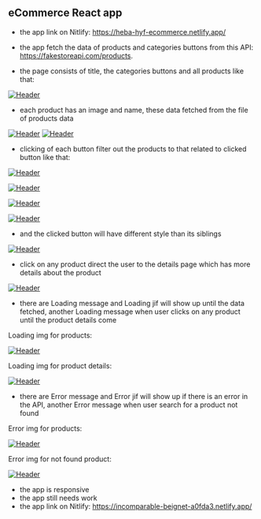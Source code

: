 ## eCommerce React app

- the app link on Nitlify:
https://heba-hyf-ecommerce.netlify.app/

- the app fetch the data of products and categories buttons from this API: https://fakestoreapi.com/products.

- the page consists of title, the categories buttons and all products like that:

[![Header](https://res.cloudinary.com/hapiii/image/upload/v1668539497/HYF/React/ouru2f5ao9f4bva4pga9.png)](https://some-url.dev/)



- each product has an image and name, these data fetched from the file of products data

[![Header](https://res.cloudinary.com/hapiii/image/upload/v1668539691/HYF/React/wfdefzmjykribce9ekyd.jpg)](https://some-url.dev/)
[![Header](https://res.cloudinary.com/hapiii/image/upload/v1668539691/HYF/React/hyyi9vawomyhyzwclztu.jpg)](https://some-url.dev/)



- clicking of each button filter out the products to that related to clicked button like that:

[![Header](https://res.cloudinary.com/hapiii/image/upload/v1668539494/HYF/React/n5vkyysce0tbl38gnp7r.png)](https://some-url.dev/)

[![Header](https://res.cloudinary.com/hapiii/image/upload/v1668539494/HYF/React/k73uorsf218kokgcwtx4.png)](https://some-url.dev/)

[![Header](https://res.cloudinary.com/hapiii/image/upload/v1668539494/HYF/React/hewwpnocjzabtpcsb3wj.png)](https://some-url.dev/)

[![Header](https://res.cloudinary.com/hapiii/image/upload/v1668539494/HYF/React/ecjfrkmhvrdft3fpalh1.png)](https://some-url.dev/)



- and the clicked button will have different style than its siblings

[![Header](https://res.cloudinary.com/hapiii/image/upload/v1668539691/HYF/React/lrwyawniuamri2ctuv6f.jpg)](https://some-url.dev/)


- click on any product direct the user to the details page which has more details about the product

[![Header](https://res.cloudinary.com/hapiii/image/upload/v1668902470/react-apps/km96rqbwzvrw4yy13emz.png)](https://some-url.dev/)

- there are Loading message and Loading jif will show up until the data fetched, another Loading message when user clicks on any product until the product details come

Loading img for products:

[![Header](https://res.cloudinary.com/hapiii/image/upload/v1668902470/react-apps/ktba5decrtmai60npmrc.jpg)](https://some-url.dev/)


Loading img for product details:

[![Header](https://res.cloudinary.com/hapiii/image/upload/v1668902470/react-apps/oqolc7ctiyny7zy7bybz.jpg)](https://some-url.dev/)


- there are Error message and Error jif will show up if there is an error in the API, another Error message when user search for a product not found

Error img for products:

[![Header](https://res.cloudinary.com/hapiii/image/upload/v1668902470/react-apps/crajupns89cfsxyzcx4v.jpg)](https://some-url.dev/)


Error img for not found product:

[![Header](https://res.cloudinary.com/hapiii/image/upload/v1668902470/react-apps/ikfem3uqancmn9ri1fg9.jpg)](https://some-url.dev/)

- the app is responsive
- the app still needs work 
- the app link on Nitlify:
https://incomparable-beignet-a0fda3.netlify.app/
